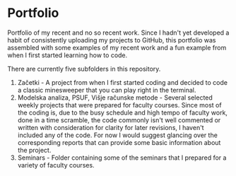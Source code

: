 # Portfolio
Portfolio of my recent and no so recent work.
Since I hadn't yet developed a habit of consistently uploading my projects to GitHub, this portfolio was assembled with some examples of my recent work and a fun example from when I first started learning how to code. 

There are currently five subfolders in this repository.
1) Začetki - A project from when I first started coding and decided to code a classic minesweeper that you can play right in the terminal.
2) Modelska analiza, PSUF, Višje računske metode - Several selected weekly projects that were prepared for faculty courses. Since most of the coding is, due to the busy schedule and high tempo of faculty work, done in a time scramble, the code commonly isn't well commented or written with consideration for clarity for later revisions, I haven't included any of the code. For now I would suggest glancing over the corresponding reports that can provide some basic information about the project. 
4) Seminars - Folder containing some of the seminars that I prepared for a variety of faculty courses.
